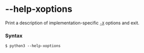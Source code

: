 # --help-xoptions

Print a description of implementation-specific [`-X`](/cli/Miscellaneous/X.md) options and exit.

### Syntax

```shell
$ python3 --help-xoptions
```
